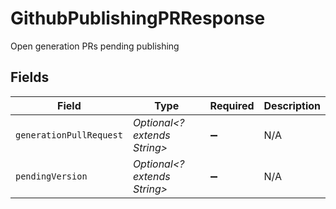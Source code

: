 # GithubPublishingPRResponse

Open generation PRs pending publishing


## Fields

| Field                        | Type                         | Required                     | Description                  |
| ---------------------------- | ---------------------------- | ---------------------------- | ---------------------------- |
| `generationPullRequest`      | *Optional<? extends String>* | :heavy_minus_sign:           | N/A                          |
| `pendingVersion`             | *Optional<? extends String>* | :heavy_minus_sign:           | N/A                          |